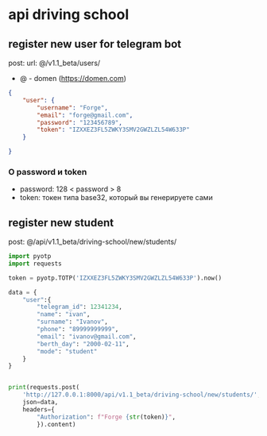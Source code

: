 # api driving school

## register new user for telegram bot

post: url: @/v1.1_beta/users/

- @ - domen (https://domen.com)

```json
{
    "user": {
        "username": "Forge",
        "email": "forge@gmail.com",
        "password": "123456789",
        "token": "IZXXEZ3FL5ZWKY3SMV2GWZLZL54W633P"
    }

}

```

### О password и token
 
- password: 128 < password > 8
- token: токен типа base32, который вы генерируете сами


## register new student

post: @/api/v1.1_beta/driving-school/new/students/

```python
import pyotp
import requests

token = pyotp.TOTP('IZXXEZ3FL5ZWKY3SMV2GWZLZL54W633P').now()

data = {
    "user":{
        "telegram_id": 12341234,
        "name": "ivan",
        "surname": "Ivanov",
        "phone": "89999999999",
        "email": "ivanov@gmail.com",
        "berth_day": "2000-02-11",
        "mode": "student"
    }
}


print(requests.post(
    'http://127.0.0.1:8000/api/v1.1_beta/driving-school/new/students/', 
    json=data, 
    headers={
        "Authorization": f"Forge {str(token)}",
        }).content)
```